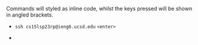 Commands will styled as inline code, whilst the keys pressed will be shown in angled brackets.

* `ssh cs15lsp23rp@ieng6.ucsd.edu` `<enter>`

* 
